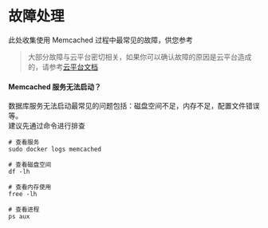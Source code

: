 # 故障处理

此处收集使用 Memcached 过程中最常见的故障，供您参考

> 大部分故障与云平台密切相关，如果你可以确认故障的原因是云平台造成的，请参考[云平台文档](https://support.websoft9.com/docs/faq/zh/tech-instance.html)

#### Memcached 服务无法启动？

数据库服务无法启动最常见的问题包括：磁盘空间不足，内存不足，配置文件错误等。  
建议先通过命令进行排查  

```shell
# 查看服务
sudo docker logs memcached

# 查看磁盘空间
df -lh

# 查看内存使用
free -lh

# 查看进程
ps aux
```